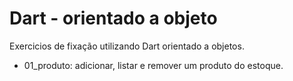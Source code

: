 # Dart - orientado a objeto #

 Exercicios de fixação utilizando Dart orientado a objetos.
 
 - 01_produto: adicionar, listar e remover um produto do estoque.

